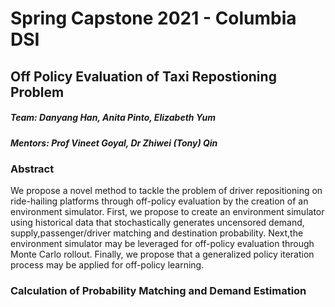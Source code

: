 # Spring Capstone 2021 - Columbia DSI 
## Off Policy Evaluation of Taxi Repostioning Problem 



##### Team: Danyang Han, Anita Pinto, Elizabeth Yum
##### Mentors: Prof Vineet Goyal, Dr Zhiwei (Tony) Qin

### Abstract

We propose a novel method to tackle the problem of driver repositioning on ride-hailing platforms through off-policy evaluation by the creation of an environment simulator. First, we propose to create an environment simulator using historical data that stochastically generates uncensored demand, supply,passenger/driver matching and destination probability. Next,the environment simulator may be leveraged for off-policy evaluation through Monte Carlo rollout. Finally, we propose that a generalized policy iteration process may be applied for off-policy learning.


### Calculation of Probability Matching and Demand Estimation 
